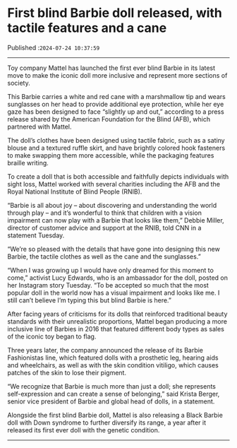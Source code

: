 # First blind Barbie doll released, with tactile features and a cane

Published :`2024-07-24 10:37:59`

---

Toy company Mattel has launched the first ever blind Barbie in its latest move to make the iconic doll more inclusive and represent more sections of society.

This Barbie carries a white and red cane with a marshmallow tip and wears sunglasses on her head to provide additional eye protection, while her eye gaze has been designed to face “slightly up and out,” according to a press release shared by the American Foundation for the Blind (AFB), which partnered with Mattel.

The doll’s clothes have been designed using tactile fabric, such as a satiny blouse and a textured ruffle skirt, and have brightly colored hook fasteners to make swapping them more accessible, while the packaging features braille writing.

To create a doll that is both accessible and faithfully depicts individuals with sight loss, Mattel worked with several charities including the AFB and the Royal National Institute of Blind People (RNIB).

“Barbie is all about joy – about discovering and understanding the world through play – and it’s wonderful to think that children with a vision impairment can now play with a Barbie that looks like them,” Debbie Miller, director of customer advice and support at the RNIB, told CNN in a statement Tuesday.

“We’re so pleased with the details that have gone into designing this new Barbie, the tactile clothes as well as the cane and the sunglasses.”

“When I was growing up I would have only dreamed for this moment to come,” activist Lucy Edwards, who is an ambassador for the doll, posted on her Instagram story Tuesday. “To be accepted so much that the most popular doll in the world now has a visual impairment and looks like me. I still can’t believe I’m typing this but blind Barbie is here.”

After facing years of criticisms for its dolls that reinforced traditional beauty standards with their unrealistic proportions, Mattel began producing a more inclusive line of Barbies in 2016 that featured different body types as sales of the iconic toy began to flag.

Three years later, the company announced the release of its Barbie Fashionistas line, which featured dolls with a prosthetic leg, hearing aids and wheelchairs, as well as with the skin condition vitiligo, which causes patches of the skin to lose their pigment.

“We recognize that Barbie is much more than just a doll; she represents self-expression and can create a sense of belonging,” said Krista Berger, senior vice president of Barbie and global head of dolls, in a statement.

Alongside the first blind Barbie doll, Mattel is also releasing a Black Barbie doll with Down syndrome to further diversify its range, a year after it released its first ever doll with the genetic condition.

---

